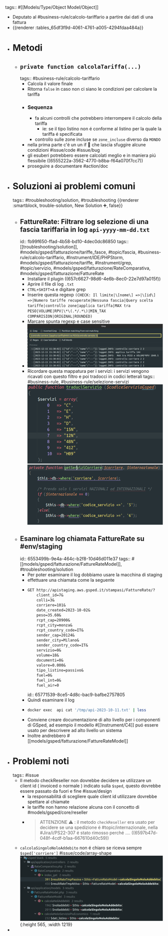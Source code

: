 tags:: #[[Models/Type/Object Model/Object]]

- Deputato al #business-rule/calcolo-tariffario a partire dai dati di una fattura
- {{renderer :tables_65df3f9d-4061-4761-a005-4294fdaa484a}}
- # Metodi
	- ## `private function calcolaTariffa(...)`
	  tags:: #business-rule/calcolo-tariffario
		- Calcola il valore finale
		- Ritorna `false` in caso non ci siano le condizioni per calcolare la tariffa
		- ### Sequenza
			- fa alcuni controlli che potrebbero interrompere il calcolo della tariffa
				- ie: se il tipo listino non é conforme al listino per la quale la tariffa é specificata
			- controllo sulle zone incluse se `zone_incluse` diverso da `MONDO`
		- nella prima parte c'é un un if 👿 che lascia sfuggire alcune condizioni #issue/code #issue/bug
		- gli esuberi potrebbero essere calcolati meglio e in maniera piú flessibile ((6555222a-3562-4770-b8ba-f64a070f7cc7))
		- proseguire a documentare #action/doc
- # Soluzioni ai problemi comuni
  tags:: #troubleshooting/solution, #troubleshooting 
  {{renderer :smartblock, trouble-solution, New Solution ➕, false}}
	- ## FattureRate: Filtrare log selezione di una fascia tariffaria in log `api-yyyy-mm-dd.txt` 
	  id:: fb99f650-ffad-4b58-bd10-4dec0dc86850
	  tags:: [[troubleshooting/solution]], #models/gsped/fatturazione/tariffe_fasce, #topic/fascia, #business-rule/calcolo-tariffario, #Instrument/IDE/PHPStorm, #models/gsped/fatturazione/tariffe, #Instrument/grep, #topic/servizio, #models/gsped/fatturazione/RateComparativa, #models/gsped/fatturazione/FattureRate
		- Installare il plugin ((657c6627-98d6-4e6b-8ec0-22e7d97a015f))
		- Aprire il file di log `.txt`
		- `CTRL+SHIFT+A` e digitare grep
		- Inserire questa regexp `(CHECK: Il limite|\[nome\] =>|\[id\] =>|Numero tariffe recuperate|Nessuna fascia|Query scelta tariffe|controllo zone|applica tariffa|MAX tra PESO|VOLUME|RPV|\*\(.*/.*\)|MIN_TAX COMPARISION|ORIGINAL|ROUNDED)`
		- Marcare spunta regexp e case sensitive
		- ![image.png](../assets/image_1702651042535_0.png)
		- Ricordare questa mappatura per i servizi: i servizi vengono ricavati con questo filtro e poi tradocci in codici letterali
		  tags:: #business-rule, #business-rule/selezione-servizi
		  ![image.png](../assets/image_1702892298434_0.png)
		  ![image.png](../assets/image_1702899029029_0.png)
	- ## Esaminare log chiamata FattureRate su #env/staging 
	  id:: 6553499b-9e4a-464c-b2f8-10d46d011e37
	  tags:: #[[models/gsped/fatturazione/FattureRateModel]], #troubleshooting/solution
		- Per poter esaminare il log dobbiamo usare la macchina di staging
		- effettuare una chiamata come la seguente
		- ```
		  GET http://apistaging.aws.gsped.it/stampasi/FattureRate/?
		      client_id=7&
		      colli=3&
		      corriere=101&
		      date_created=2023-10-02&
		      peso=35.60&
		      rcpt_cap=20900&
		      rcpt_city=monza&
		      rcpt_country_code=IT&
		      sender_cap=20124&
		      sender_city=Milano&
		      sender_country_code=IT&
		      servizio=0&
		      volume=18&
		      documenti=0&
		      valore=0.000&
		      tipo_listino=passivo&
		      fuel=0&
		      fuel_int=0&
		      fuel_air=0
		  ```
		  id:: 65771539-8ce5-4d8c-bac9-bafbe2757805
		- Quindi esaminare il log
		- ```bash
		  docker exec  api cat '/tmp/api-2023-10-11.txt' | less
		  ```
		- Conviene creare documentazione di alto livello per i componenti di GSped, ad esempio il modello #[[Instrument/C4]] puó essere usato per descrivere ad alto livello un sistema
		- Inoltre andrebbero #[[models/gsped/fatturazione/FattureRateModel]]
- # Problemi noti
  tags:: #issue
	- Il metodo checkReseller non dovrebbe decidere se utilizzare un client id ( invoiced o normale ) indicato sulla `$sped`, questo dovrebbe essere passato da fuori e fine #issue/design
		- la responsabilitá di scegliere quale client id utilizzare dovrebbe spettare al chiamate
		- le tariffe non hanno relazione alcuna con il concetto di #models/gsped/core/reseller
		- > ATTENZIONE ⚠️ : il metodo `checkReseller` era usato per decidere se una spedizione é #topic/internazionale, nella #Jira/i/PS22-307 é stato rimosso perché .... ((6597b47d-048f-4cdf-b1aa-667610d40c59))
	- `calcolaSingoloNoloAddebito` non é chiaro se riceva sempre `$sped['corriere']` #issue/code/array-shape
	  ![image.png](../assets/image_1701177560694_0.png){:height 565, :width 1219}
-